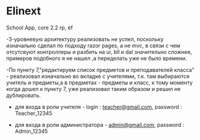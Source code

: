# Elinext
School App, core 2.2 rp, ef

-3-уровневую архитектуру реализовать не успел, поскольку изначально сделал по подходу razor pages, а не  mvc, в связи с чем отсутсвуют контроллеры и разбить на ui, bll и dal значительно сложнее, примеров подобного я не нашел ,а переделать уже не было времени. 

-По пункту 7,"редактируем список предметов и преподавателей класса" - реализовал изначально во вкладке с учителями, т.к. там выбираются учитель и предметы,а в предметах - предметы и класс, к тому моменту когда дошел к пункту 7, уже реализовал таким образом и  решил не дублировать.

- для входа в роли учителя - login : teacher@gmail.com, password : Teacher_12345  

- для входа в роли администратора - admin@gmail.com, password : Admin_12345



